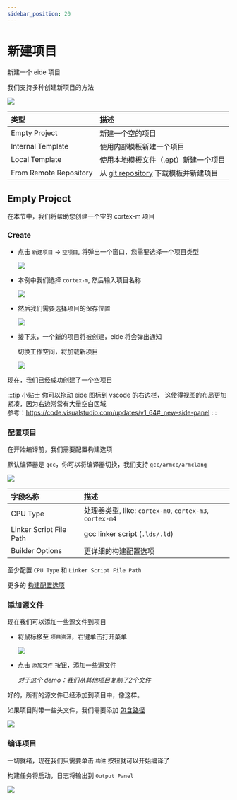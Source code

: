 ```yaml
---
sidebar_position: 20
---
```


# 新建项目

新建一个 eide 项目

我们支持多种创建新项目的方法

![](/docs_img/create_prj_sel.png)

|类型|描述|
|:----|:----|
|Empty Project|新建一个空的项目|
|Internal Template|使用内部模板新建一个项目|
|Local Template|使用本地模板文件（.ept）新建一个项目|
|From Remote Repository|从 [git repository](https://github.com/github0null/eide-templates) 下载模板并新建项目|

## Empty Project

在本节中，我们将帮助您创建一个空的 cortex-m 项目

### Create

- 点击 `新建项目` -> `空项目`, 将弹出一个窗口，您需要选择一个项目类型

  ![](/docs_img/new_prj_typ.png)

- 本例中我们选择 `cortex-m`, 然后输入项目名称

  ![](/docs_img/new_prj_name.png)

- 然后我们需要选择项目的保存位置
  
  ![](/docs_img/new_prj_loc_sel.png)

- 接下来，一个新的项目将被创建，eide 将会弹出通知

  切换工作空间，将加载新项目

  ![](/docs_img/new_prj_preview.png)

现在，我们已经成功创建了一个空项目

:::tip 小贴士
你可以拖动 eide 图标到 vscode 的右边栏，
这使得视图的布局更加紧凑，因为右边常常有大量空白区域<br/>
参考：https://code.visualstudio.com/updates/v1_64#_new-side-panel
:::

### 配置项目

在开始编译前，我们需要配置构建选项

默认编译器是 `gcc`，你可以将编译器切换，我们支持 `gcc/armcc/armclang`

![](/docs_img/new_prj_cc_cfg.png)

|字段名称|描述|
|:--|:--|
|CPU Type|处理器类型, like: `cortex-m0`, `cortex-m3`, `cortex-m4`|
|Linker Script File Path|gcc linker script (`.lds/.ld`)|
|Builder Options|更详细的构建配置选项|

至少配置 `CPU Type` 和 `Linker Script File Path`

更多的 [构建配置选项](../modules/builder)

### 添加源文件

现在我们可以添加一些源文件到项目

- 将鼠标移至 `项目资源`，右键单击打开菜单

  ![](/docs_img/new_prj_add_srcs.png)

- 点击 `添加文件` 按钮，添加一些源文件

  *对于这个 demo：我们从其他项目复制了2个文件*

好的，所有的源文件已经添加到项目中，像这样。

如果项目附带一些头文件，我们需要添加 [包含路径](../modules/project_attr)

![](/docs_img/new_prj_add_src_preview.png)

### 编译项目

一切就绪，现在我们只需要单击 `构建` 按钮就可以开始编译了

构建任务将启动，日志将输出到 `Output Panel`

![](/docs_img/new_prj_build.png)
